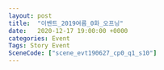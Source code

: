 ```yaml
---
layout: post
title:  "이벤트_2019여름_0화_오프닝"
date:   2020-12-17 19:00:00 +0000
categories: Event
Tags: Story Event
SceneCode: ["scene_evt190627_cp0_q1_s10"]
---
```

